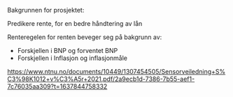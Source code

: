 Bakgrunnen for prosjektet:

Predikere rente, for en bedre håndtering av lån


Renteregelen for renten beveger seg på bakgrunn av:
- Forskjellen i BNP og forventet BNP
- Forskjellen i Inflasjon og inflasjonmåle

https://www.ntnu.no/documents/10449/1307454505/Sensorveiledning+S%C3%98K1012+v%C3%A5r+2021.pdf/2a9ecb1d-7386-7b55-aef1-7c76035aa309?t=1637844758332

